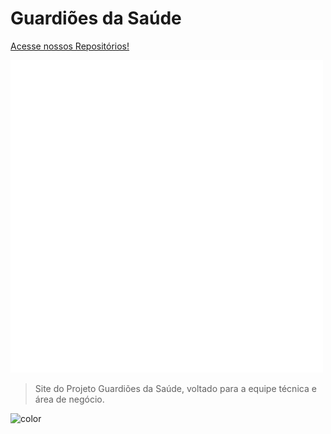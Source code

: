 <h1 id="cover-heading">
  Guardiões da Saúde
</h1>

[Acesse nossos Repositórios!](https://github.com/ProEpiDesenvolvimento)

![Logo Guardiões](_imagens/logo.png?raw=true "Title")

>  Site do Projeto Guardiões da Saúde, voltado para a equipe técnica e área de negócio.

<!-- TODO: Set your background color or image. -->
![color](#3170a7)
